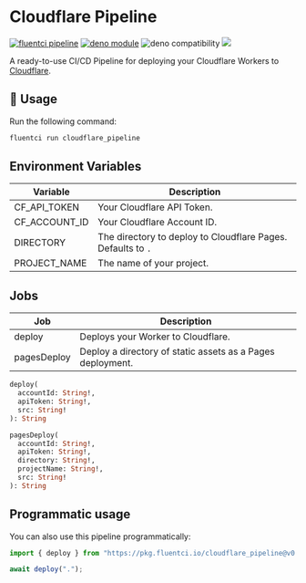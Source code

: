 # Cloudflare Pipeline

[![fluentci pipeline](https://img.shields.io/badge/dynamic/json?label=pkg.fluentci.io&labelColor=%23000&color=%23460cf1&url=https%3A%2F%2Fapi.fluentci.io%2Fv1%2Fpipeline%2Fcloudflare_pipeline&query=%24.version)](https://pkg.fluentci.io/cloudflare_pipeline)
[![deno module](https://shield.deno.dev/x/cloudflare_pipeline)](https://deno.land/x/cloudflare_pipeline)
![deno compatibility](https://shield.deno.dev/deno/^1.34)
[![](https://img.shields.io/codecov/c/gh/fluent-ci-templates/cloudflare-pipeline)](https://codecov.io/gh/fluent-ci-templates/cloudflare-pipeline)

A ready-to-use CI/CD Pipeline for deploying your Cloudflare Workers to [Cloudflare](https://cloudflare.com).

## 🚀 Usage

Run the following command:

```bash
fluentci run cloudflare_pipeline
```

## Environment Variables

| Variable      | Description                                                  |
|---------------|--------------------------------------------------------------|
| CF_API_TOKEN  | Your Cloudflare API Token.                                   |
| CF_ACCOUNT_ID | Your Cloudflare Account ID.                                  |
| DIRECTORY     | The directory to deploy to Cloudflare Pages. Defaults to `.` |
| PROJECT_NAME  | The name of your project.                                    |

## Jobs

| Job         | Description                                                |
|-------------|------------------------------------------------------------|
| deploy      | Deploys your Worker to Cloudflare.                         |
| pagesDeploy | Deploy a directory of static assets as a Pages deployment. |

```graphql
deploy(
  accountId: String!, 
  apiToken: String!, 
  src: String!
): String

pagesDeploy(
  accountId: String!, 
  apiToken: String!, 
  directory: String!, 
  projectName: String!, 
  src: String!
): String

```
## Programmatic usage

You can also use this pipeline programmatically:

```typescript
import { deploy } from "https://pkg.fluentci.io/cloudflare_pipeline@v0.7.0/mod.ts";

await deploy(".");
```
